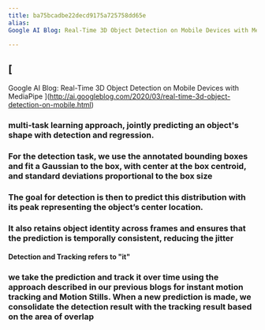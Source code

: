 ```yaml
---
title: ba75bcadbe22decd9175a725758dd65e
alias: 
Google AI Blog: Real-Time 3D Object Detection on Mobile Devices with MediaPipe

---
```


## [
Google AI Blog: Real-Time 3D Object Detection on Mobile Devices with MediaPipe
](http://ai.googleblog.com/2020/03/real-time-3d-object-detection-on-mobile.html)
### multi-task learning approach, jointly predicting an object's shape with detection and regression.
### For the detection task, we use the annotated bounding boxes and fit a Gaussian to the box, with center at the box centroid, and standard deviations proportional to the box size
### The goal for detection is then to predict this distribution with its peak representing the object’s center location.
### It also retains object identity across frames and ensures that the prediction is temporally consistent, reducing the jitter
#### Detection and Tracking refers to "it"
### we take the prediction and track it over time using the approach described in our previous blogs for instant motion tracking and Motion Stills. When a new prediction is made, we consolidate the detection result with the tracking result based on the area of overlap
